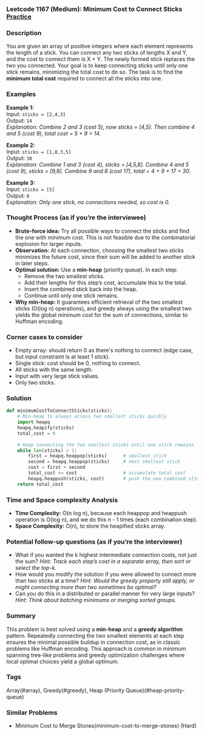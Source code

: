 ### Leetcode 1167 (Medium): Minimum Cost to Connect Sticks [Practice](https://leetcode.com/problems/minimum-cost-to-connect-sticks)

### Description  
You are given an array of positive integers where each element represents the length of a stick. You can connect any two sticks of lengths X and Y, and the cost to connect them is X + Y. The newly formed stick replaces the two you connected. Your goal is to keep connecting sticks until only one stick remains, minimizing the total cost to do so. The task is to find the **minimum total cost** required to connect all the sticks into one.

### Examples  

**Example 1:**  
Input: `sticks = [2,4,3]`  
Output: `14`  
*Explanation: Combine 2 and 3 (cost 5), now sticks = [4,5]. Then combine 4 and 5 (cost 9), total cost = 5 + 9 = 14.*

**Example 2:**  
Input: `sticks = [1,8,3,5]`  
Output: `30`  
*Explanation: Combine 1 and 3 (cost 4), sticks = [4,5,8]. Combine 4 and 5 (cost 9), sticks = [9,8]. Combine 9 and 8 (cost 17), total = 4 + 9 + 17 = 30.*

**Example 3:**  
Input: `sticks = [5]`  
Output: `0`  
*Explanation: Only one stick, no connections needed, so cost is 0.*

### Thought Process (as if you’re the interviewee)  
- **Brute-force idea:** Try all possible ways to connect the sticks and find the one with minimum cost. This is not feasible due to the combinatorial explosion for larger inputs.
- **Observation:** At each connection, choosing the smallest two sticks minimizes the future cost, since their sum will be added to another stick in later steps.
- **Optimal solution:** Use a **min-heap** (priority queue). In each step:
    - Remove the two smallest sticks.
    - Add their lengths for this step’s cost, accumulate this to the total.
    - Insert the combined stick back into the heap.
    - Continue until only one stick remains.
- **Why min-heap:** It guarantees efficient retrieval of the two smallest sticks (O(log n) operations), and greedy always using the smallest two yields the global minimum cost for the sum of connections, similar to Huffman encoding.

### Corner cases to consider  
- Empty array: should return 0 as there's nothing to connect (edge case, but input constraint is at least 1 stick).
- Single stick: cost should be 0, nothing to connect.
- All sticks with the same length.
- Input with very large stick values.
- Only two sticks.

### Solution

```python
def minimumCostToConnectSticks(sticks):
    # Min-heap to always access two smallest sticks quickly
    import heapq
    heapq.heapify(sticks)
    total_cost = 0
    
    # Keep connecting the two smallest sticks until one stick remains
    while len(sticks) > 1:
        first = heapq.heappop(sticks)      # smallest stick
        second = heapq.heappop(sticks)     # next smallest stick
        cost = first + second
        total_cost += cost                 # accumulate total cost
        heapq.heappush(sticks, cost)       # push the new combined stick back
    return total_cost
```

### Time and Space complexity Analysis  

- **Time Complexity:** O(n log n), because each heappop and heappush operation is O(log n), and we do this n - 1 times (each combination step).
- **Space Complexity:** O(n), to store the heapified sticks array.

### Potential follow-up questions (as if you’re the interviewer)  

- What if you wanted the k highest intermediate connection costs, not just the sum?
  *Hint: Track each step’s cost in a separate array, then sort or select the top-k.*
- How would you modify the solution if you were allowed to connect more than two sticks at a time?
  *Hint: Would the greedy property still apply, or might connecting more than two sometimes be optimal?*
- Can you do this in a distributed or parallel manner for very large inputs?
  *Hint: Think about batching minimums or merging sorted groups.*

### Summary
This problem is best solved using a **min-heap** and a **greedy algorithm** pattern. Repeatedly connecting the two smallest elements at each step ensures the minimal possible buildup in connection cost, as in classic problems like Huffman encoding. This approach is common in minimum spanning tree-like problems and greedy optimization challenges where local optimal choices yield a global optimum.

### Tags
Array(#array), Greedy(#greedy), Heap (Priority Queue)(#heap-priority-queue)

### Similar Problems
- Minimum Cost to Merge Stones(minimum-cost-to-merge-stones) (Hard)